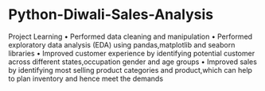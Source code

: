# Python-Diwali-Sales-Analysis
Project Learning
•	Performed data cleaning and manipulation
•	Performed exploratory data analysis (EDA) using pandas,matplotlib and seaborn libraries
•	Improved customer experience by identifying potential customer across different states,occupation gender and age groups
•	Improved sales by identifying most selling product categories and product,which can help to plan inventory and hence meet the 
  demands

